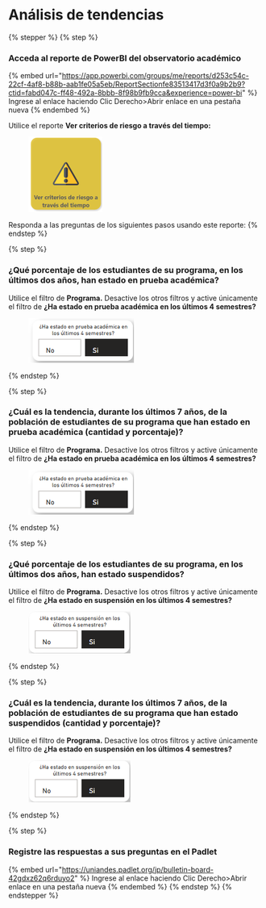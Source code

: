 # Análisis de tendencias

{% stepper %}
{% step %}
### Acceda al reporte de PowerBI del observatorio académico

{% embed url="https://app.powerbi.com/groups/me/reports/d253c54c-22cf-4af8-b88b-aab1fe05a5eb/ReportSectionfe83513417d3f0a9b2b9?ctid=fabd047c-ff48-492a-8bbb-8f98b9fb9cca&experience=power-bi" %}
Ingrese al enlace haciendo Clic Derecho>Abrir enlace en una pestaña nueva
{% endembed %}

Utilice el reporte **Ver criterios de riesgo a través del tiempo:**

<figure><img src="../.gitbook/assets/image (20).png" alt="" width="146"><figcaption></figcaption></figure>

Responda a las preguntas de los siguientes pasos usando este reporte:
{% endstep %}

{% step %}
### ¿Qué porcentaje de los estudiantes de su programa, en los últimos dos años, han estado en prueba académica?

Utilice el filtro de **Programa.** Desactive los otros filtros y active únicamente el filtro de **¿Ha estado en prueba académica en los últimos 4 semestres?**

<figure><img src="../.gitbook/assets/image (18).png" alt=""><figcaption></figcaption></figure>
{% endstep %}

{% step %}
### ¿Cuál es la tendencia, durante los últimos 7 años, de la población de estudiantes de su programa que han estado en prueba académica  (cantidad y porcentaje)?

Utilice el filtro de **Programa.** Desactive los otros filtros y active únicamente el filtro de **¿Ha estado en prueba académica en los últimos 4 semestres?**

<figure><img src="../.gitbook/assets/image (18).png" alt=""><figcaption></figcaption></figure>
{% endstep %}

{% step %}
### ¿Qué porcentaje de los estudiantes de su programa, en los últimos dos años, han estado suspendidos?

Utilice el filtro de **Programa.** Desactive los otros filtros y active únicamente el filtro de **¿Ha estado en suspensión en los últimos 4 semestres?**

<figure><img src="../.gitbook/assets/image (19).png" alt=""><figcaption></figcaption></figure>
{% endstep %}

{% step %}
### ¿Cuál es la tendencia, durante los últimos 7 años, de la población de estudiantes de su programa que han estado suspendidos  (cantidad y porcentaje)?

Utilice el filtro de **Programa.** Desactive los otros filtros y active únicamente el filtro de **¿Ha estado en suspensión en los últimos 4 semestres?**

<figure><img src="../.gitbook/assets/image (19).png" alt=""><figcaption></figcaption></figure>
{% endstep %}

{% step %}
### Registre las respuestas a sus preguntas en el Padlet

{% embed url="https://uniandes.padlet.org/jp/bulletin-board-42gdxz62q6rduyo2" %}
Ingrese al enlace haciendo Clic Derecho>Abrir enlace en una pestaña nueva
{% endembed %}
{% endstep %}
{% endstepper %}

